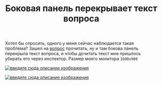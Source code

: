 ﻿---
title: "Боковая панель перекрывает текст вопроса"
se.owner.user_id: 212436
se.owner.display_name: "E1mir"
se.owner.link: "https://ru.meta.stackoverflow.com/users/212436/e1mir"
se.link: "https://ru.meta.stackoverflow.com/questions/9824/%d0%91%d0%be%d0%ba%d0%be%d0%b2%d0%b0%d1%8f-%d0%bf%d0%b0%d0%bd%d0%b5%d0%bb%d1%8c-%d0%bf%d0%b5%d1%80%d0%b5%d0%ba%d1%80%d1%8b%d0%b2%d0%b0%d0%b5%d1%82-%d1%82%d0%b5%d0%ba%d1%81%d1%82-%d0%b2%d0%be%d0%bf%d1%80%d0%be%d1%81%d0%b0"
se.question_id: 9824
se.post_type: question
se.score: 2
---
<p>Хотел бы спросить, одного у меня сейчас наблюдается такая проблема? Зашел на <a href="https://ru.stackoverflow.com/questions/1054430/">вопрос</a> прочитать, ну и там бокова панель перекрыла текст вопроса, и чтобы дочитать текст мне пришлось убирать его через инспектор.
Размер моего монитора <code>1600x900</code></p>

<p><a href="https://i.stack.imgur.com/W12sg.png" rel="nofollow noreferrer"><img src="https://i.stack.imgur.com/W12sg.png" alt="введите сюда описание изображения"></a></p>

<p><a href="https://i.stack.imgur.com/BurN0.png" rel="nofollow noreferrer"><img src="https://i.stack.imgur.com/BurN0.png" alt="введите сюда описание изображения"></a></p>
